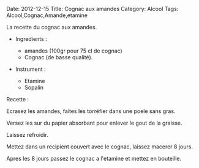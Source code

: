 Date: 2012-12-15
Title: Cognac aux amandes
Category: Alcool
Tags: Alcool,Cognac,Amande,etamine


La recette du cognac aux amandes.

* Ingredients :
    * amandes (100gr pour 75 cl de cognac)
    * Cognac (de basse qualité).

* Instrument :
    * Etamine
    * Sopalin


Recette :

Ecrasez les amandes, faites les torréfier dans une poele sans gras.

Versez les sur du papier absorbant pour enlever le gout de la graisse.

Laissez refroidir.

Mettez dans un recipient couvert avec le cognac, laissez macerer 8 jours.

Apres les 8 jours passez le cognac a l'etamine et mettez en bouteille.


